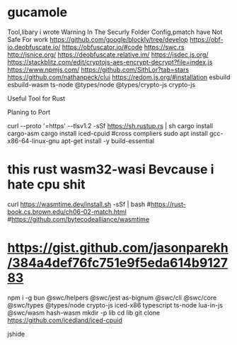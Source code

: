 # gucamole
Tool,libary i wrote
Warning In The Securly Folder Config,pmatch have Not Safe For work 
https://github.com/google/blockly/tree/develop
https://obf-io.deobfuscate.io/
https://obfuscator.io/#code
https://swc.rs
http://jsnice.org/
https://deobfuscate.relative.im/
https://jsdec.js.org/
https://stackblitz.com/edit/cryptojs-aes-encrypt-decrypt?file=index.js
https://www.npmjs.com/
https://github.com/SithLor?tab=stars
https://github.com/nathanpeck/clui
https://redom.js.org/#installation
esbuild esbuild-wasm ts-node @types/node @types/crypto-js crypto-js



Useful Tool for Rust


Planing to Port 

curl --proto '=https' --tlsv1.2 -sSf https://sh.rustup.rs | sh
cargo install cargo-asm
cargo install iced-cpuid
#cross compliers
sudo apt install gcc-x86-64-linux-gnu
apt-get install -y build-essential
# this rust wasm32-wasi Bevcause i hate cpu shit
curl https://wasmtime.dev/install.sh -sSf | bash
#https://rust-book.cs.brown.edu/ch06-02-match.html
#https://github.com/bytecodealliance/wasmtime
# https://gist.github.com/jasonparekh/384a4def76fc751e9f5eda614b912783
npm i -g bun @swc/helpers @swc/jest as-bignum @swc/cli @swc/core @swc/types @types/node crypto-js iced-x86 typescript ts-node lua-in-js @swc/wasm hash-wasm
mkdir -p lib
cd lib
git clone https://github.com/icedland/iced-cpuid




jshide 
